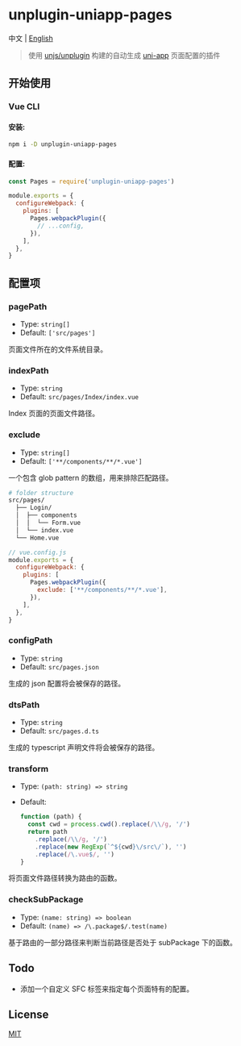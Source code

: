 # unplugin-uniapp-pages

中文 | [English](./README-en.md)

> 使用 [unjs/unplugin](https://github.com/unjs/unplugin) 构建的自动生成 [uni-app](https://github.com/dcloudio/uni-app) 页面配置的插件

## 开始使用

### Vue CLI

#### 安装:

```bash
npm i -D unplugin-uniapp-pages
```

#### 配置:

```javascript
const Pages = require('unplugin-uniapp-pages')

module.exports = {
  configureWebpack: {
    plugins: [
      Pages.webpackPlugin({
        // ...config,
      }),
    ],
  },
}
```

## 配置项

### pagePath

- Type: `string[]`
- Default: `['src/pages']`

页面文件所在的文件系统目录。

### indexPath

- Type: `string`
- Default: `src/pages/Index/index.vue`

Index 页面的页面文件路径。

### exclude

- Type: `string[]`
- Default: `['**/components/**/*.vue']`

一个包含 glob pattern 的数组，用来排除匹配路径。

```bash
# folder structure
src/pages/
  ├── Login/
  │  ├── components
  │  │  └── Form.vue
  │  └── index.vue
  └── Home.vue
```

```javascript
// vue.config.js
module.exports = {
  configureWebpack: {
    plugins: [
      Pages.webpackPlugin({
        exclude: ['**/components/**/*.vue'],
      }),
    ],
  },
}
```

### configPath

- Type: `string`
- Default: `src/pages.json`

生成的 json 配置将会被保存的路径。

### dtsPath

- Type: `string`
- Default: `src/pages.d.ts`

生成的 typescript 声明文件将会被保存的路径。

### transform

- Type: `(path: string) => string`
- Default:

  ```javascript
  function (path) {
    const cwd = process.cwd().replace(/\\/g, '/')
    return path
      .replace(/\\/g, '/')
      .replace(new RegExp(`^${cwd}\/src\/`), '')
      .replace(/\.vue$/, '')
  }
  ```

将页面文件路径转换为路由的函数。

### checkSubPackage

- Type: `(name: string) => boolean`
- Default: `(name) => /\.package$/.test(name)`

基于路由的一部分路径来判断当前路径是否处于 subPackage 下的函数。

## Todo

- 添加一个自定义 SFC 标签来指定每个页面特有的配置。

## License

[MIT](https://opensource.org/licenses/MIT)
